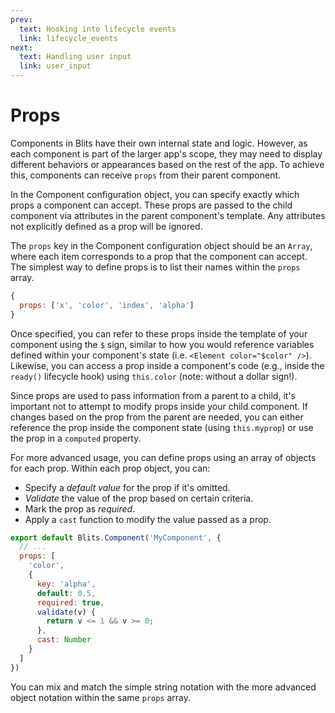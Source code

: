 ```yaml
---
prev:
  text: Hooking into lifecycle events
  link: lifecycle_events
next:
  text: Handling user input
  link: user_input
---
```


# Props

Components in Blits have their own internal state and logic. However, as each component is part of the larger app's scope, they may need to display different behaviors or appearances based on the rest of the app. To achieve this, components can receive `props` from their parent component.

In the Component configuration object, you can specify exactly which props a component can accept. These props are passed to the child component via attributes in the parent component's template. Any attributes not explicitly defined as a prop will be ignored.

The `props` key in the Component configuration object should be an `Array`, where each item corresponds to a prop that the component can accept. The simplest way to define props is to list their names within the `props` array.

```javascript
{
  props: ['x', 'color', 'index', 'alpha']
}
```

Once specified, you can refer to these props inside the template of your component using the `$` sign, similar to how you would reference variables defined within your component's state (i.e. `<Element color="$color" />`). Likewise, you can access a prop inside a component's code (e.g., inside the `ready()` lifecycle hook) using `this.color` (note: without a dollar sign!).

Since props are used to pass information from a parent to a child, it's important not to attempt to modify props inside your child component. If changes based on the prop from the parent are needed, you can either reference the prop inside the component state (using `this.myprop`) or use the prop in a `computed` property.

For more advanced usage, you can define props using an array of objects for each prop. Within each prop object, you can:

- Specify a _default value_ for the prop if it's omitted.
- _Validate_ the value of the prop based on certain criteria.
- Mark the prop as _required_.
- Apply a `cast` function to modify the value passed as a prop.

```js
export default Blits.Component('MyComponent', {
  // ...
  props: [
    'color',
    {
      key: 'alpha',
      default: 0.5,
      required: true,
      validate(v) {
        return v <= 1 && v >= 0;
      },
      cast: Number
    }
  ]
})
```

You can mix and match the simple string notation with the more advanced object notation within the same `props` array.
